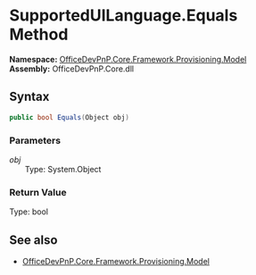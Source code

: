 # SupportedUILanguage.Equals Method  
  

**Namespace:** [OfficeDevPnP.Core.Framework.Provisioning.Model](OfficeDevPnP.Core.Framework.Provisioning.Model.md)  
**Assembly:** OfficeDevPnP.Core.dll  
## Syntax
```C#
public bool Equals(Object obj)
```
### Parameters
*obj*  
&emsp;&emsp;Type: System.Object  
### Return Value
Type: bool  

## See also
- [OfficeDevPnP.Core.Framework.Provisioning.Model](OfficeDevPnP.Core.Framework.Provisioning.Model.md)

